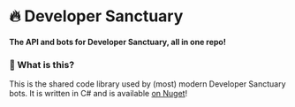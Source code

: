 # 🔥 Developer Sanctuary

#### The API and bots for Developer Sanctuary, all in one repo!

### 🤔 What is this?

This is the shared code library used by (most) modern Developer Sanctuary bots. It is written in C# and is available [on Nuget](https://nuget.org/packages/Republic)!
